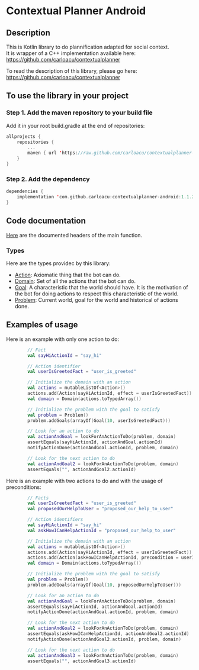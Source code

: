 # Contextual Planner Android


## Description

This is Kotlin library to do plannification adapted for social context.<br/>
It is wrapper of a C++ implementation available here: https://github.com/carloacu/contextualplanner

To read the description of this library, please go here: https://github.com/carloacu/contextualplanner


## To use the library in your project

### Step 1. Add the maven repository to your build file
Add it in your root build.gradle at the end of repositories:
```Kotlin
allprojects {
    repositories {
        ...
        maven { url 'https://raw.github.com/carloacu/contextualplanner-android-releases/master' }
    }
}
```

### Step 2. Add the dependency
```Kotlin
dependencies {
    implementation 'com.github.carloacu:contextualplanner-android:1.1.20'
}
```


## Code documentation

[Here](contextualplanner/src/main/java/com/contextualplanner/ContextualPlanner.kt) are the documented headers of the main function.

### Types

Here are the types providec by this library:

* [Action](contextualplanner/src/main/java/com/contextualplanner/types/Action.kt): Axiomatic thing that the bot can do.
* [Domain](contextualplanner/src/main/java/com/contextualplanner/types/Domain.kt): Set of all the actions that the bot can do.
* [Goal](contextualplanner/src/main/java/com/contextualplanner/types/Goal.kt): A characteristic that the world should have. It is the motivation of the bot for doing actions to respect this characteristic of the world.
* [Problem](contextualplanner/src/main/java/com/contextualplanner/types/Problem.kt): Current world, goal for the world and historical of actions done.



## Examples of usage

Here is an example with only one action to do:

```kotlin
        // Fact
        val sayHiActionId = "say_hi"

        // Action identifier
        val userIsGreetedFact = "user_is_greeted"

        // Initialize the domain with an action
        val actions = mutableListOf<Action>()
        actions.add(Action(sayHiActionId, effect = userIsGreetedFact))
        val domain = Domain(actions.toTypedArray())

        // Initialize the problem with the goal to satisfy
        val problem = Problem()
        problem.addGoals(arrayOf(Goal(10, userIsGreetedFact)))

        // Look for an action to do
        val actionAndGoal = lookForAnActionToDo(problem, domain)
        assertEquals(sayHiActionId, actionAndGoal.actionId)
        notifyActionDone(actionAndGoal.actionId, problem, domain)

        // Look for the next action to do
        val actionAndGoal2 = lookForAnActionToDo(problem, domain)
        assertEquals("", actionAndGoal2.actionId)
```


Here is an example with two actions to do and with the usage of preconditions:


```kotlin
        // Facts
        val userIsGreetedFact = "user_is_greeted"
        val proposedOurHelpToUser = "proposed_our_help_to_user"

        // Action identifiers
        val sayHiActionId = "say_hi"
        val askHowICanHelpActionId = "proposed_our_help_to_user"

        // Initialize the domain with an action
        val actions = mutableListOf<Action>()
        actions.add(Action(sayHiActionId, effect = userIsGreetedFact))
        actions.add(Action(askHowICanHelpActionId, precondition = userIsGreetedFact, effect = proposedOurHelpToUser))
        val domain = Domain(actions.toTypedArray())

        // Initialize the problem with the goal to satisfy
        val problem = Problem()
        problem.addGoals(arrayOf(Goal(10, proposedOurHelpToUser)))

        // Look for an action to do
        val actionAndGoal = lookForAnActionToDo(problem, domain)
        assertEquals(sayHiActionId, actionAndGoal.actionId)
        notifyActionDone(actionAndGoal.actionId, problem, domain)

        // Look for the next action to do
        val actionAndGoal2 = lookForAnActionToDo(problem, domain)
        assertEquals(askHowICanHelpActionId, actionAndGoal2.actionId)
        notifyActionDone(actionAndGoal2.actionId, problem, domain)

        // Look for the next action to do
        val actionAndGoal3 = lookForAnActionToDo(problem, domain)
        assertEquals("", actionAndGoal3.actionId)
```
